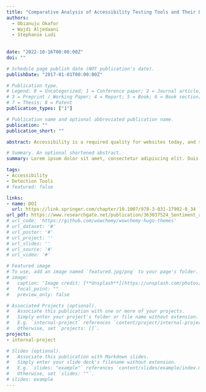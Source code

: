 ```yaml
---
title: "Comparative Analysis of Accessibility Testing Tools and Their Limitations in RIAs"
authors:
  - Obianuju Okafor
  - Wajdi Aljedaani
  - Stephanie Ludi
 
  
date: "2022-10-16T00:00:00Z"
doi: ""

# Schedule page publish date (NOT publication's date).
publishDate: "2017-01-01T00:00:00Z"

# Publication type.
# Legend: 0 = Uncategorized; 1 = Conference paper; 2 = Journal article;
# 3 = Preprint / Working Paper; 4 = Report; 5 = Book; 6 = Book section;
# 7 = Thesis; 8 = Patent
publication_types: ["1"]

# Publication name and optional abbreviated publication name.
publication: ""
publication_short: ""

abstract: Accessibility is a required quality for websites today, and several tools exist to test for this quality. These tools are highly advantageous, but sadly they also have some limitations. A particular set of challenges they face is in the evaluation of Rich Internet Applications (RIAs). In this paper, we carry out an experiment to compare and analyze different accessibility testing tools as they evaluate 10 educational websites. We judged these tools based on their error detection, guideline coverage, speed, similarity to one another, and their relative performance when evaluating RIAs. The experiment findings revealed the strength and limitations of each tool. The results of this experiment also exposed that there are many guidelines and success criteria that accessibility testing tools are not able to cover, and that some evaluation tools are similar to each other in terms of the results they produce.

# Summary. An optional shortened abstract.
summary: Lorem ipsum dolor sit amet, consectetur adipiscing elit. Duis posuere tellus ac convallis placerat. Proin tincidunt magna sed ex sollicitudin condimentum.

tags:
- Accessibility
- Detection Tools
# featured: false

links:
- name: DOI
  url: https://link.springer.com/chapter/10.1007/978-3-031-17902-0_34
url_pdf: https://www.researchgate.net/publication/363037524_Sentiment_analysis_on_Twitter_data_integrating_TextBlob_and_deep_learning_models_The_case_of_US_airline_industry
# url_code: 'https://github.com/wowchemy/wowchemy-hugo-themes'
# url_dataset: '#'
# url_poster: '#'
# url_project: ''
# url_slides: ''
# url_source: '#'
# url_video: '#'

# Featured image
# To use, add an image named `featured.jpg/png` to your page's folder. 
# image:
#   caption: 'Image credit: [**Unsplash**](https://unsplash.com/photos/s9CC2SKySJM)'
#   focal_point: ""
#   preview_only: false

# Associated Projects (optional).
#   Associate this publication with one or more of your projects.
#   Simply enter your project's folder or file name without extension.
#   E.g. `internal-project` references `content/project/internal-project/index.md`.
#   Otherwise, set `projects: []`.
projects:
- internal-project

# Slides (optional).
#   Associate this publication with Markdown slides.
#   Simply enter your slide deck's filename without extension.
#   E.g. `slides: "example"` references `content/slides/example/index.md`.
#   Otherwise, set `slides: ""`.
# slides: example
---
```


<!-- {{% callout note %}}
Create your slides in Markdown - click the *Slides* button to check out the example.
{{% /callout %}}

Supplementary notes can be added here, including [code, math, and images](https://wowchemy.com/docs/writing-markdown-latex/). -->

